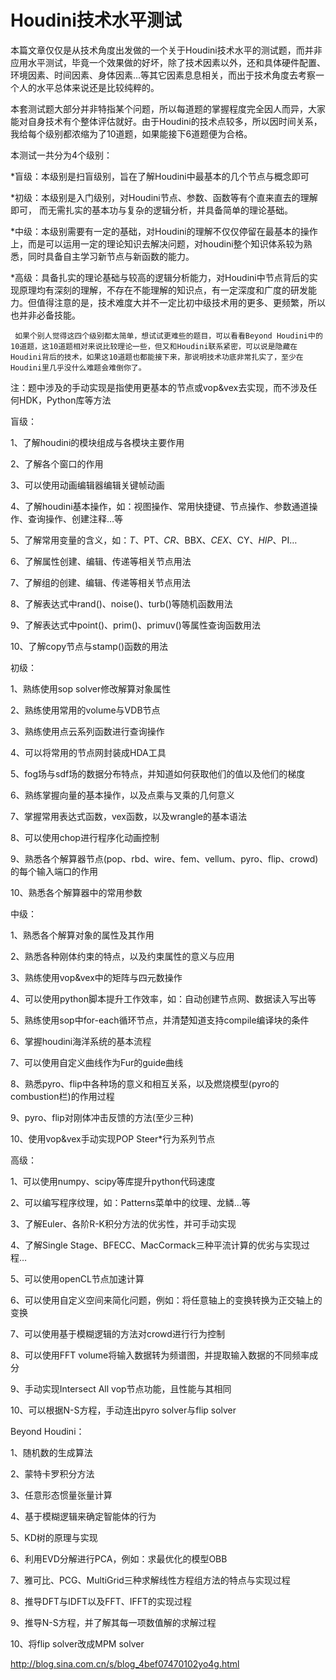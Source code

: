 # Houdini技术水平测试 

本篇文章仅仅是从技术角度出发做的一个关于Houdini技术水平的测试题，而并非应用水平测试，毕竟一个效果做的好坏，除了技术因素以外，还和具体硬件配置、环境因素、时间因素、身体因素...等其它因素息息相关，而出于技术角度去考察一个人的水平总体来说还是比较纯粹的。


本套测试题大部分并非特指某个问题，所以每道题的掌握程度完全因人而异，大家能对自身技术有个整体评估就好。由于Houdini的技术点较多，所以因时间关系，我给每个级别都浓缩为了10道题，如果能接下6道题便为合格。



本测试一共分为4个级别：

*盲级：本级别是扫盲级别，旨在了解Houdini中最基本的几个节点与概念即可

*初级：本级别是入门级别，对Houdini节点、参数、函数等有个直来直去的理解即可， 而无需扎实的基本功与复杂的逻辑分析，并具备简单的理论基础。

*中级：本级别需要有一定的基础，对Houdini的理解不仅仅停留在最基本的操作上，而是可以运用一定的理论知识去解决问题，对houdini整个知识体系较为熟悉，同时具备自主学习新节点与新函数的能力。

*高级：具备扎实的理论基础与较高的逻辑分析能力，对Houdini中节点背后的实现原理均有深刻的理解，不存在不能理解的知识点，有一定深度和广度的研发能力。但值得注意的是，技术难度大并不一定比初中级技术用的更多、更频繁，所以也并非必备技能。



     如果个别人觉得这四个级别都太简单，想试试更难些的题目，可以看看Beyond Houdini中的10道题，这10道题相对来说比较理论一些，但又和Houdini联系紧密，可以说是隐藏在Houdini背后的技术，如果这10道题也都能接下来，那说明技术功底非常扎实了，至少在Houdini里几乎没什么难题会难倒你了。



注：题中涉及的手动实现是指使用更基本的节点或vop&vex去实现，而不涉及任何HDK，Python库等方法



盲级：

1、了解houdini的模块组成与各模块主要作用

2、了解各个窗口的作用

3、可以使用动画编辑器编辑关键帧动画

4、了解houdini基本操作，如：视图操作、常用快捷键、节点操作、参数通道操作、查询操作、创建注释…等

5、了解常用变量的含义，如：$T、$PT、$CR、$BBX、$CEX、$CY、$HIP、$PI…

6、了解属性创建、编辑、传递等相关节点用法

7、了解组的创建、编辑、传递等相关节点用法

8、了解表达式中rand()、noise()、turb()等随机函数用法

9、了解表达式中point()、prim()、primuv()等属性查询函数用法

10、了解copy节点与stamp()函数的用法



初级：

1、熟练使用sop solver修改解算对象属性

2、熟练使用常用的volume与VDB节点

3、熟练使用点云系列函数进行查询操作

4、可以将常用的节点网封装成HDA工具

5、fog场与sdf场的数据分布特点，并知道如何获取他们的值以及他们的梯度

6、熟练掌握向量的基本操作，以及点乘与叉乘的几何意义

7、掌握常用表达式函数，vex函数，以及wrangle的基本语法

8、可以使用chop进行程序化动画控制

9、熟悉各个解算器节点(pop、rbd、wire、fem、vellum、pyro、flip、crowd)的每个输入端口的作用

10、熟悉各个解算器中的常用参数



中级：

1、熟悉各个解算对象的属性及其作用

2、熟悉各种刚体约束的特点，以及约束属性的意义与应用

3、熟练使用vop&vex中的矩阵与四元数操作

4、可以使用python脚本提升工作效率，如：自动创建节点网、数据读入写出等

5、熟练使用sop中for-each循环节点，并清楚知道支持compile编译块的条件

6、掌握houdini海洋系统的基本流程

7、可以使用自定义曲线作为Fur的guide曲线 

8、熟悉pyro、flip中各种场的意义和相互关系，以及燃烧模型(pyro的combustion栏)的作用过程

9、pyro、flip对刚体冲击反馈的方法(至少三种)

10、使用vop&vex手动实现POP Steer*行为系列节点



高级：

1、可以使用numpy、scipy等库提升python代码速度

2、可以编写程序纹理，如：Patterns菜单中的纹理、龙鳞…等

3、了解Euler、各阶R-K积分方法的优劣性，并可手动实现

4、了解Single Stage、BFECC、MacCormack三种平流计算的优劣与实现过程…

5、可以使用openCL节点加速计算

6、可以使用自定义空间来简化问题，例如：将任意轴上的变换转换为正交轴上的变换

7、可以使用基于模糊逻辑的方法对crowd进行行为控制

8、可以使用FFT volume将输入数据转为频谱图，并提取输入数据的不同频率成分

9、手动实现Intersect All vop节点功能，且性能与其相同

10、可以根据N-S方程，手动连出pyro solver与flip solver



Beyond Houdini：

1、随机数的生成算法

2、蒙特卡罗积分方法

3、任意形态惯量张量计算

4、基于模糊逻辑来确定智能体的行为

5、KD树的原理与实现

6、利用EVD分解进行PCA，例如：求最优化的模型OBB

7、雅可比、PCG、MultiGrid三种求解线性方程组方法的特点与实现过程

8、推导DFT与IDFT以及FFT、IFFT的实现过程

9、推导N-S方程，并了解其每一项数值解的求解过程

10、将flip solver改成MPM solver

http://blog.sina.com.cn/s/blog_4bef07470102yo4g.html
